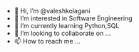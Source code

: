 - 👋 Hi, I’m @valeshkolagani
- 👀 I’m interested in Software Engineering
- 🌱 I’m currently learning Python,SQL
- 💞️ I’m looking to collaborate on ...
- 📫 How to reach me ...

<!---
valeshkolagani/valeshkolagani is a ✨ special ✨ repository because its `README.md` (this file) appears on your GitHub profile.
You can click the Preview link to take a look at your changes.
--->

